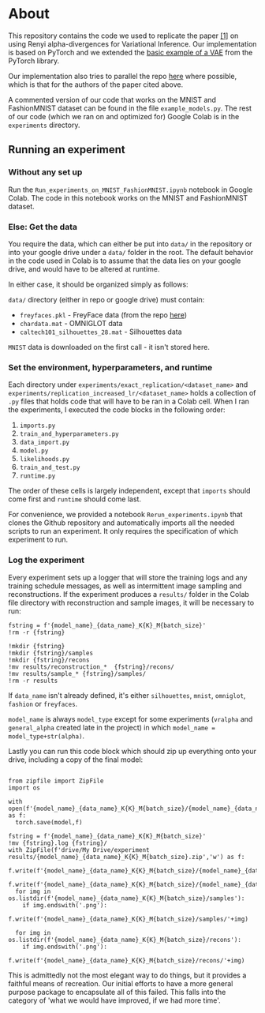 # About
This repository contains the code we used to replicate the paper [[1]](https://arxiv.org/pdf/1602.02311.pdf) on using Renyi alpha-divergences for Variational Inference.
Our implementation is based on PyTorch and we extended the [basic example of a VAE](https://github.com/pytorch/examples/blob/master/vae/main.py) from the PyTorch library.

Our implementation also tries to parallel the repo [here](https://github.com/YingzhenLi/VRbound) where possible, which is that for the authors of the paper cited above.

A commented version of our code that works on the MNIST and FashionMNIST dataset can be found in the file `example_models.py`. The rest of our code (which we ran on and optimized for) Google Colab is in the `experiments` directory.
## Running an experiment
### Without any set up

Run the `Run_experiments_on_MNIST_FashionMNIST.ipynb` notebook in Google Colab.
The code in this notebook works on the MNIST and FashionMNIST dataset.

### Else: Get the data
You require the data, which can either be put into `data/` in the repository or into your google drive under a `data/` folder in the root. The default behavior in the code used in Colab is to assume that the data lies on your google drive, and would have to be altered at runtime.

In either case, it should be organized simply as follows:

`data/` directory (either in repo or google drive) must contain:
  - `freyfaces.pkl`  - FreyFace data (from the repo [here](https://github.com/y0ast/Variational-Autoencoder/blob/master/freyfaces.pkl))
  - `chardata.mat` - OMNIGLOT data
  - `caltech101_silhouettes_28.mat` - Silhouettes data

`MNIST` data is downloaded on the first call - it isn't stored here.

### Set the environment, hyperparameters, and runtime

Each directory under `experiments/exact_replication/<dataset_name>` and `experiments/replication_increased_lr/<dataset_name>` holds a collection of `.py` files that holds code that will have to be ran in a Colab cell. When I ran the experiments, I executed the code blocks in the following order:

1. `imports.py` 
2. `train_and_hyperparameters.py`  
3. `data_import.py`
4. `model.py`
5. `likelihoods.py`
6. `train_and_test.py`
7. `runtime.py`

The order of these cells is largely independent, except that `imports` should come first and `runtime` should come last. 

For convenience, we provided a notebook `Rerun_experiments.ipynb` that clones the Github repository and automatically imports all the needed scripts to run an experiment. It only requires the specification of which experiment to run.

### Log the experiment

Every experiment sets up a logger that will store the training logs and any training schedule messages, as well as intermittent image sampling and reconstructions. If the experiment produces a `results/` folder in the Colab file directory with reconstruction and sample images, it will be necessary to run:
```
fstring = f'{model_name}_{data_name}_K{K}_M{batch_size}'
!rm -r {fstring}

!mkdir {fstring}
!mkdir {fstring}/samples
!mkdir {fstring}/recons
!mv results/reconstruction_*  {fstring}/recons/
!mv results/sample_* {fstring}/samples/
!rm -r results
```
If `data_name` isn't already defined, it's either `silhouettes`, `mnist`, `omniglot`, `fashion` or `freyfaces`. 

`model_name` is always `model_type` except for some experiments (`vralpha` and `general_alpha` created late in the project) in which `model_name = model_type+str(alpha)`.

Lastly you can run this code block which should zip up everything onto your drive, including a copy of the final model:
```

from zipfile import ZipFile
import os

with open(f'{model_name}_{data_name}_K{K}_M{batch_size}/{model_name}_{data_name}_K{K}_M{batch_size}.pt','wb') as f:
  torch.save(model,f)

fstring = f'{model_name}_{data_name}_K{K}_M{batch_size}'
!mv {fstring}.log {fstring}/
with ZipFile(f'drive/My Drive/experiment results/{model_name}_{data_name}_K{K}_M{batch_size}.zip','w') as f:
  f.write(f'{model_name}_{data_name}_K{K}_M{batch_size}/{model_name}_{data_name}_K{K}_M{batch_size}.pt')
  f.write(f'{model_name}_{data_name}_K{K}_M{batch_size}/{model_name}_{data_name}_K{K}_M{batch_size}.log')
  for img in os.listdir(f'{model_name}_{data_name}_K{K}_M{batch_size}/samples'):
    if img.endswith('.png'):
      f.write(f'{model_name}_{data_name}_K{K}_M{batch_size}/samples/'+img)

  for img in os.listdir(f'{model_name}_{data_name}_K{K}_M{batch_size}/recons'):
    if img.endswith('.png'):
      f.write(f'{model_name}_{data_name}_K{K}_M{batch_size}/recons/'+img)
```

This is admittedly not the most elegant way to do things, but it provides a faithful means of recreation. Our initial efforts to have a more general purpose package to encapsulate all of this failed. This falls into the category of 'what we would have improved, if we had more time'.

    
